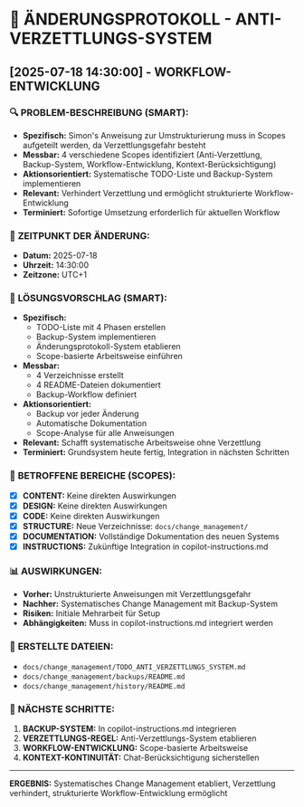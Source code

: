 # 📝 ÄNDERUNGSPROTOKOLL - ANTI-VERZETTLUNGS-SYSTEM

## [2025-07-18 14:30:00] - WORKFLOW-ENTWICKLUNG

### 🔍 **PROBLEM-BESCHREIBUNG (SMART):**

- **Spezifisch:** Simon's Anweisung zur Umstrukturierung muss in Scopes aufgeteilt werden, da Verzettlungsgefahr besteht
- **Messbar:** 4 verschiedene Scopes identifiziert (Anti-Verzettlung, Backup-System, Workflow-Entwicklung, Kontext-Berücksichtigung)
- **Aktionsorientiert:** Systematische TODO-Liste und Backup-System implementieren
- **Relevant:** Verhindert Verzettlung und ermöglicht strukturierte Workflow-Entwicklung
- **Terminiert:** Sofortige Umsetzung erforderlich für aktuellen Workflow

### 📅 **ZEITPUNKT DER ÄNDERUNG:**

- **Datum:** 2025-07-18
- **Uhrzeit:** 14:30:00
- **Zeitzone:** UTC+1

### 🔧 **LÖSUNGSVORSCHLAG (SMART):**

- **Spezifisch:**
  - TODO-Liste mit 4 Phasen erstellen
  - Backup-System implementieren
  - Änderungsprotokoll-System etablieren
  - Scope-basierte Arbeitsweise einführen
- **Messbar:**
  - 4 Verzeichnisse erstellt
  - 4 README-Dateien dokumentiert
  - Backup-Workflow definiert
- **Aktionsorientiert:**
  - Backup vor jeder Änderung
  - Automatische Dokumentation
  - Scope-Analyse für alle Anweisungen
- **Relevant:** Schafft systematische Arbeitsweise ohne Verzettlung
- **Terminiert:** Grundsystem heute fertig, Integration in nächsten Schritten

### 🎯 **BETROFFENE BEREICHE (SCOPES):**

- [x] **CONTENT:** Keine direkten Auswirkungen
- [x] **DESIGN:** Keine direkten Auswirkungen
- [x] **CODE:** Keine direkten Auswirkungen
- [x] **STRUCTURE:** Neue Verzeichnisse: `docs/change_management/`
- [x] **DOCUMENTATION:** Vollständige Dokumentation des neuen Systems
- [x] **INSTRUCTIONS:** Zukünftige Integration in copilot-instructions.md

### 📊 **AUSWIRKUNGEN:**

- **Vorher:** Unstrukturierte Anweisungen mit Verzettlungsgefahr
- **Nachher:** Systematisches Change Management mit Backup-System
- **Risiken:** Initiale Mehrarbeit für Setup
- **Abhängigkeiten:** Muss in copilot-instructions.md integriert werden

### 📁 **ERSTELLTE DATEIEN:**

- `docs/change_management/TODO_ANTI_VERZETTLUNGS_SYSTEM.md`
- `docs/change_management/backups/README.md`
- `docs/change_management/history/README.md`

### 🔄 **NÄCHSTE SCHRITTE:**

1. **BACKUP-SYSTEM:** In copilot-instructions.md integrieren
2. **VERZETTLUNGS-REGEL:** Anti-Verzettlungs-System etablieren
3. **WORKFLOW-ENTWICKLUNG:** Scope-basierte Arbeitsweise
4. **KONTEXT-KONTINUITÄT:** Chat-Berücksichtigung sicherstellen

---

**ERGEBNIS:** Systematisches Change Management etabliert, Verzettlung verhindert, strukturierte Workflow-Entwicklung ermöglicht
